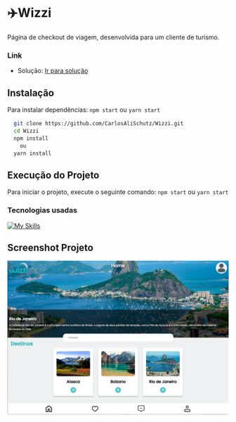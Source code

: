 
# ✈️Wizzi

Página de checkout de viagem, desenvolvida para um cliente de turismo.

### Link
- Solução: [Ir para solução](https://carlosalischutz.github.io/Wizzi/)

## Instalação 
Para instalar dependências: `npm start` ou `yarn start`

```bash
  git clone https://github.com/CarlosAliSchutz/Wizzi.git
  cd Wizzi
  npm install 
    ou 
  yarn install
```
    
## Execução do Projeto

Para iniciar o projeto, execute o seguinte comando: `npm start` ou `yarn start`

### Tecnologias usadas

[![My Skills](https://skillicons.dev/icons?i=react,html,css,js&perline=4)](https://skillicons.dev)


## Screenshot Projeto

![App Screenshot](https://github.com/CarlosAliSchutz/Wizzi/blob/main/src/assets/img/Wizzi.jpg)

